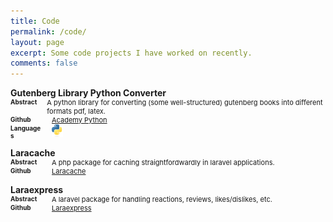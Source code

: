```yaml
---
title: Code 
permalink: /code/
layout: page
excerpt: Some code projects I have worked on recently.
comments: false
---
```


<!-- Title --> 
<div style="display:flex">
    <div style="width:75%; font-weight: bold">Gutenberg Library Python Converter</div>
</div>

<!-- Abstract -->
<div style="display:flex; font-size: 11px">
    <div style="font-weight:bold; font-size: 10px; margin-right: 1rem; width: 50px">Abstract</div>
    <div>A python library for converting (some well-structured) gutenberg books into different formats pdf, latex.</div>
</div>

<!-- Github -->
<div style="display:flex; font-size: 11px">
    <div style="font-weight:bold; font-size: 10px; margin-right: 1rem; width: 50px">Github</div>
    <div><a href="https://github.com/insomnicles/academy">Academy Python</a></div>
</div>

<!-- Languages -->
<div style="display:flex; font-size: 11px">
    <div style="font-weight:bold; font-size: 10px; margin-right: 1rem; width: 50px">Languages</div>
    <div style="width:25%"><a href="http://www.python.org"><img src="/assets/img/python-logo.svg" height="20px" /></a></div>
</div>

<!-- Title -->
<div style="display:flex; margin-top: 10pt">
    <div style="width:75%; font-weight: bold">Laracache</div>
</div>
<!-- Abstract -->
<div style="display:flex; font-size: 11px">
    <div style="font-weight:bold; font-size: 10px; margin-right: 1rem; width: 50px">Abstract</div>
    <div>A php package for caching straightfordwardly in laravel applications.</div>
</div>
<!-- Github -->
<div style="display:flex; font-size: 11px">
    <div style="font-weight:bold; font-size: 10px; margin-right: 1rem; width: 50px">Github</div>
    <div><a href="https://github.com/insomnicles/laracache">Laracache</a></div>
</div>

<!-- Title -->
<div style="display:flex; margin-top: 10pt">
    <div style="width:75%; font-weight: bold">Laraexpress</div>
</div>
<!-- Abstract -->
<div style="display:flex; font-size: 11px">
    <div style="font-weight:bold; font-size: 10px; margin-right: 1rem; width: 50px">Abstract</div>
    <div>A laravel package for handling reactions, reviews, likes/dislikes, etc.</div>
</div>
<!-- Github -->
<div style="display:flex; font-size: 11px">
    <div style="font-weight:bold; font-size: 10px; margin-right: 1rem; width: 50px">Github</div>
    <div><a href="https://github.com/insomnicles/laraexpress">Laraexpress</a></div>
</div>

